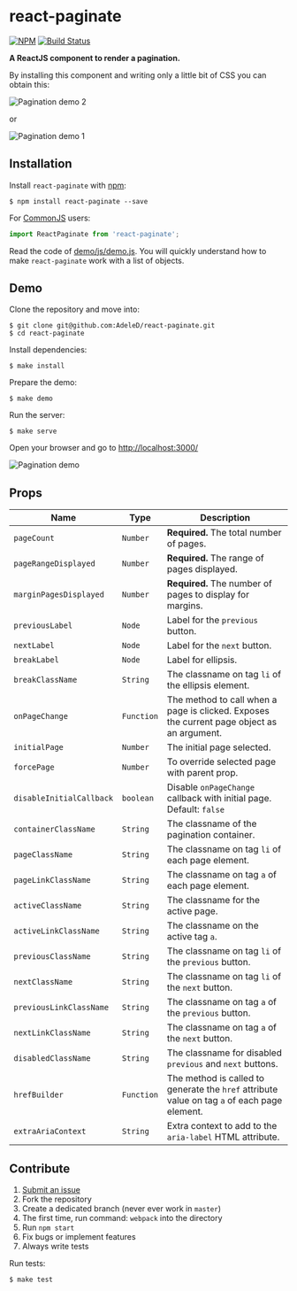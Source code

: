 # react-paginate
[![NPM](https://nodei.co/npm/react-paginate.png?downloads=true)](https://nodei.co/npm/react-paginate/)
[![Build Status](https://travis-ci.org/AdeleD/react-paginate.svg?branch=master)](https://travis-ci.org/AdeleD/react-paginate)

**A ReactJS component to render a pagination.**

By installing this component and writing only a little bit of CSS you can obtain this:

<img src="https://cloud.githubusercontent.com/assets/2084833/24840237/7accb75a-1d1e-11e7-9abb-818431398b91.png" alt="Pagination demo 2" />

or

<img src="https://cloud.githubusercontent.com/assets/2084833/24840230/594e4ea4-1d1e-11e7-8b34-bde943b4793d.png" alt="Pagination demo 1" />

## Installation

Install `react-paginate` with [npm](https://www.npmjs.com/):

```
$ npm install react-paginate --save
```

For [CommonJS](http://wiki.commonjs.org/wiki/CommonJS) users:

```javascript
import ReactPaginate from 'react-paginate';
```

Read the code of [demo/js/demo.js][1]. You will quickly understand
how to make `react-paginate` work with a list of objects.

## Demo

Clone the repository and move into:

```console
$ git clone git@github.com:AdeleD/react-paginate.git
$ cd react-paginate
```

Install dependencies:

```console
$ make install
```

Prepare the demo:

```console
$ make demo
```

Run the server:

```console
$ make serve
```

Open your browser and go to [http://localhost:3000/](http://localhost:3000/)

<img src="https://cloud.githubusercontent.com/assets/2084833/24840241/7c95b7b2-1d1e-11e7-97e3-83b9c7a1f832.gif" alt="Pagination demo" />

## Props
| Name                      | Type        | Description                                                                                   |
| ---                       | ---         | ---                                                                                           |
| `pageCount`               | `Number`    | **Required.** The total number of pages.                                                      |
| `pageRangeDisplayed`      | `Number`    | **Required.** The range of pages displayed.                                                   |
| `marginPagesDisplayed`    | `Number`    | **Required.** The number of pages to display for margins.                                     |
| `previousLabel`           | `Node`      | Label for the `previous` button.                                                              |
| `nextLabel`               | `Node`      | Label for the `next` button.                                                                  |
| `breakLabel`              | `Node`      | Label for ellipsis.                                                                           |
| `breakClassName`          | `String`    | The classname on tag `li` of the ellipsis element.                                            |
| `onPageChange`            | `Function`  | The method to call when a page is clicked. Exposes the current page object as an argument.    |
| `initialPage`             | `Number`    | The initial page selected.                                                                    |
| `forcePage`               | `Number`    | To override selected page with parent prop.                                                   |
| `disableInitialCallback`  | `boolean`   | Disable `onPageChange` callback with initial page. Default: `false`                           |
| `containerClassName`      | `String`    | The classname of the pagination container.                                                    |
| `pageClassName`           | `String`    | The classname on tag `li` of each page element.                                               |
| `pageLinkClassName`       | `String`    | The classname on tag `a` of each page element.                                                |
| `activeClassName`         | `String`    | The classname for the active page.                                                            |
| `activeLinkClassName`     | `String`    | The classname on the active tag `a`.                                                          |
| `previousClassName`       | `String`    | The classname on tag `li` of the `previous` button.                                           |
| `nextClassName`           | `String`    | The classname on tag `li` of the `next` button.                                               |
| `previousLinkClassName`   | `String`    | The classname on tag `a` of the `previous` button.                                            |
| `nextLinkClassName`       | `String`    | The classname on tag `a` of the `next` button.                                                |
| `disabledClassName`       | `String`    | The classname for disabled `previous` and `next` buttons.                                     |
| `hrefBuilder`             | `Function`  | The method is called to generate the `href` attribute value on tag `a` of each page element.  |
| `extraAriaContext`        | `String`    | Extra context to add to the `aria-label` HTML attribute.                                      |

## Contribute

1. [Submit an issue](https://github.com/AdeleD/react-paginate/issues)
2. Fork the repository
3. Create a dedicated branch (never ever work in `master`)
4. The first time, run command: `webpack` into the directory
5. Run `npm start`
6. Fix bugs or implement features
7. Always write tests

Run tests:

```console
$ make test
```

[1]: https://github.com/AdeleD/react-paginate/blob/master/demo/js/demo.js
